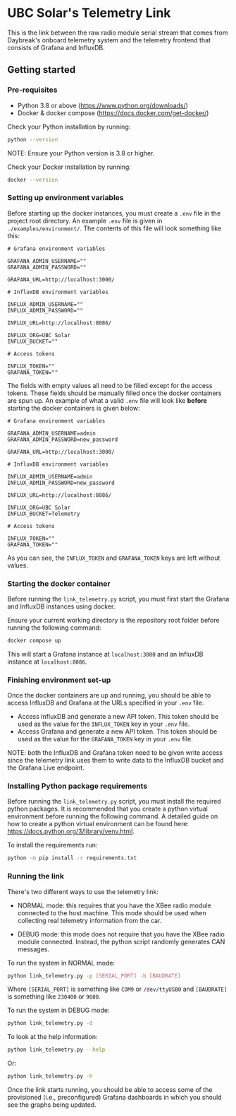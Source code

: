 # UBC Solar's Telemetry Link

This is the link between the raw radio module serial stream that
comes from Daybreak's onboard telemetry system and the telemetry
frontend that consists of Grafana and InfluxDB.

## Getting started

### Pre-requisites

- Python 3.8 or above (https://www.python.org/downloads/)
- Docker & docker compose (https://docs.docker.com/get-docker/)

Check your Python installation by running:

```bash
python --version
```

NOTE: Ensure your Python version is 3.8 or higher.

Check your Docker installation by running:

```bash
docker --version
```

### Setting up environment variables

Before starting up the docker instances, you must create a `.env` file in the project root directory.
An example `.env` file is given in `./examples/environment/`. The contents of this file will look something like this:

```env
# Grafana environment variables

GRAFANA_ADMIN_USERNAME=""
GRAFANA_ADMIN_PASSWORD=""

GRAFANA_URL=http://localhost:3000/

# InfluxDB environment variables

INFLUX_ADMIN_USERNAME=""
INFLUX_ADMIN_PASSWORD=""

INFLUX_URL=http://localhost:8086/

INFLUX_ORG=UBC Solar
INFLUX_BUCKET=""

# Access tokens

INFLUX_TOKEN=""
GRAFANA_TOKEN=""

```

The fields with empty values all need to be filled except for the access tokens. These fields should be
manually filled once the docker containers are spun up. An example of what a valid `.env` file will look like **before** 
starting the docker containers is given below:

```env
# Grafana environment variables

GRAFANA_ADMIN_USERNAME=admin
GRAFANA_ADMIN_PASSWORD=new_password

GRAFANA_URL=http://localhost:3000/

# InfluxDB environment variables

INFLUX_ADMIN_USERNAME=admin
INFLUX_ADMIN_PASSWORD=new_password

INFLUX_URL=http://localhost:8086/

INFLUX_ORG=UBC Solar
INFLUX_BUCKET=Telemetry

# Access tokens

INFLUX_TOKEN=""
GRAFANA_TOKEN=""
```

As you can see, the `INFLUX_TOKEN` and `GRAFANA_TOKEN` keys are left without values.

### Starting the docker container

Before running the `link_telemetry.py` script, you must first
start the Grafana and InfluxDB instances using docker. 

Ensure your current working directory is the repository
root folder before running the following command:

```bash 
docker compose up
```

This will start a Grafana instance at `localhost:3000` and 
an InfluxDB instance at `localhost:8086`.

### Finishing environment set-up

Once the docker containers are up and running, you should be able to access InfluxDB and Grafana at the URLs specified in your `.env` file.

* Access InfluxDB and generate a new API token. This token should be used as the value for the `INFLUX_TOKEN` key in your `.env` file.
* Access Grafana and generate a new API token. This token should be used as the value for the `GRAFANA_TOKEN` key in your `.env` file.

NOTE: both the InfluxDB and Grafana token need to be given write access since the telemetry link uses them to write data to the InfluxDB bucket
and the Grafana Live endpoint.

### Installing Python package requirements

Before running the `link_telemetry.py` script, you must install the required python packages.
It is recommended that you create a python virtual environment before running the following command.
A detailed guide on how to create a python virtual environment can be found here: https://docs.python.org/3/library/venv.html.

To install the requirements run:

```bash
python -m pip install -r requirements.txt
```

### Running the link

There's two different ways to use the telemetry link: 

- NORMAL mode: this requires that you have the XBee radio module 
connected to the host machine. This mode should be used
when collecting real telemetry information from the car.

- DEBUG mode: this mode does not require that you have the XBee
radio module connected. Instead, the python script randomly
generates CAN messages.

To run the system in NORMAL mode:

```bash
python link_telemetry.py -p [SERIAL_PORT] -b [BAUDRATE]
```

Where `[SERIAL_PORT]` is something like `COM9` or `/dev/ttyUSB0` and
`[BAUDRATE]` is something like `230400` or `9600`.

To run the system in DEBUG mode:

```bash
python link_telemetry.py -d
```

To look at the help information:

```bash
python link_telemetry.py --help
```

Or:

```bash
python link_telemetry.py -h
```

Once the link starts running, you should be able to access some of the provisioned (i.e., preconfigured) Grafana dashboards in which
you should see the graphs being updated. 
